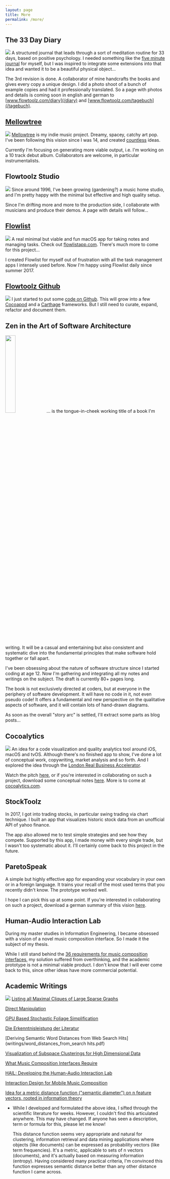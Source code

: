 ```yaml
---
layout: page
title: More
permalink: /more/
---
```


## The 33 Day Diary

<img src="diary.jpg" class="ft-more-project-image" /> A structured journal that leads through a sort of meditation routine for 33 days, based on positive psychology. I needed something like the [five minute journal](http://fiveminutejournal.com) for myself, but I was inspired to integrate some extensions into that idea and wanted it to be a beautiful physical object...

The 3rd revision is done. A collaborator of mine handcrafts the books and gives every copy a unique design. I did a photo shoot of a bunch of example copies and had it professionally translated. So a page with photos and details is coming soon in english and german to [www.flowtoolz.com/diary](/diary) and [www.flowtoolz.com/tagebuch](/tagebuch).

## [Mellowtree](https://www.facebook.com/mellowtreemusic/)

<img src="mellowtree.jpg" class="ft-more-project-image" /> [Mellowtree](https://www.facebook.com/mellowtreemusic/) is my indie music project. Dreamy, spacey, catchy art pop. I've been following this vision since I was 14, and created [countless](/2017/09/17/break-free-from-your-musical-baggage.html) ideas.

Currently I'm focusing on generating more viable output, i.e. I'm working on a 10 track debut album. Collaborators are welcome, in particular instrumentalists.

## Flowtoolz Studio

<img src="studio.jpg" class="ft-more-project-image" /> Since around 1996, I've been growing (gardening?) a music home studio, and I'm pretty happy with the minimal but effective and high quality setup.

Since I'm drifting more and more to the production side, I collaborate with musicians and produce their demos. A page with details will follow...

## [Flowlist](/flowlist)

<img src="flowlist.jpg" class="ft-more-project-image" /> A real minimal but viable and fun macOS app for taking notes and managing tasks. Check out [flowlistapp.com](/flowlist). There's much more to come for this project...

I created Flowlist for myself out of frustration with all the task management apps I intensely used before. Now I'm happy using Flowlist daily since summer 2017.

## [Flowtoolz Github](https://github.com/flowtoolz/)

<img src="/assets/simpleicons.org/github.svg" class="ft-more-project-image" /> I just started to put some [code on Github](https://github.com/flowtoolz/). This will grow into a few [Cocoapod](https://cocoapods.org) and a [Carthage](https://github.com/Carthage/Carthage) frameworks. But I still need to curate, expand, refactor and document them.

<div style="clear:left"></div>

## Zen in the Art of Software Architecture

<img src="software_architecture.jpg" class="ft-more-project-image" style="width:25%"/> ... is the tongue-in-cheek working title of a book I'm writing. It will be a casual and entertaining but also consistent and systematic dive into the fundamental principles that make software hold together or fall apart.

I've been obsessing about the nature of software structure since I started coding at age 12. Now I'm gathering and integrating all my notes and writings on the subject. The draft is currently 80+ pages long.

The book is not exclusively directed at coders, but at everyone in the periphery of software development. It will have no code in it, not even pseudo code! It offers a fundamental and new perspective on the qualitative aspects of software, and it will contain lots of hand-drawn diagrams.

As soon as the overall "story arc" is settled, I'll extract some parts as blog posts...

## Cocoalytics

<img src="/cocoalytics/logo.jpg" class="ft-more-project-image" /> An idea for a code visualization and quality analytics tool around iOS, macOS and tvOS. Although there's no finished app to show, I've done a lot of conceptual work, copywriting, market analysis and so forth. And I explored the idea through the <a href="/2016/05/15/london-real-business-accelerator.html">London Real Business Accelerator</a>.

Watch the pitch [here](/2016/01/03/cocoalytics-pitch.html), or if you're interested in collaborating on such a project, download some conceptual notes [here](https://bitbucket.org/flowtoolz/cocoalytics/raw/ef819c6af7d74285481bfb7779c57c56b92be670/Strategy/cocoalytics_strategy.pdf). More is to come at [cocoalytics.com](http://cocoalytics.com).

## StockToolz

In 2017, I got into trading stocks, in particular swing trading via chart technique. I built an app that visualizes historic stock data from an unofficial API of yahoo finance.

The app also allowed me to test simple strategies and see how they compete. Supported by this app, I made money with every single trade, but I wasn't too systematic about it. I'll certainly come back to this project in the future.

## ParetoSpeak

A simple but highly effective app for expanding your vocabulary in your own or in a foreign language. It trains your recall of the most used terms that you recently didn't know. The prototype worked well.

I hope I can pick this up at some point. If you're interested in collaborating on such a project, download a german summary of this vision [here](https://bitbucket.org/flowtoolz/paretospeak/raw/6817549bd8a75c04097d1092b612f032a593d798/Design/PS_Design_Document.pdf).

## Human-Audio Interaction Lab

During my master studies in Information Engineering, I became obsessed with a vision of a novel music composition interface. So I made it the subject of my thesis.

While I still stand behind the [36 requirements for music composition interfaces](writings/what_music_composition_interfaces_require.pdf), my solution suffered from overthinking, and the academic prototype is not a minimal viable product. I don't know that I will ever come back to this, since other ideas have more commercial potential.

## Academic Writings

<img src="university.png" class="ft-more-project-image" /> [Listing all Maximal Cliques of Large Sparse Graphs](writings/maximal_cliques.pdf)

[Direct Manipulation](writings/direct_manipulation.pdf)

[GPU Based Stochastic Foliage Simplification](writings/gpu_based_stochastic_foliage_simplification.pdf)

[Die Erkenntnisleistung der Literatur](writings/die_erkenntnisleistung_der_literatur.pdf)

[Deriving Semantic Word Distances from Web Search Hits](writings/word_distances_from_search hits.pdf)

[Visualization of Subspace Clusterings for High Dimensional Data](writings/visualization_of_subspace_clusterings_for_high_dimensional_data.pdf)

[What Music Composition Interfaces Require](writings/what_music_composition_interfaces_require.pdf)

[HAIL: Developing the Human-Audio Interaction Lab](writings/human_audio_interaction_lab.pdf)

[Interaction Design for Mobile Music Composition](writings/interaction_design_for_mobile_music_composition.pdf)

[Idea for a metric distance function ("semantic diameter") on n feature vectors, rooted in information theory](writings/metric_distance_function_idea.pdf)

   - While I developed and formulated the above idea, I sifted through the scientific literature for weeks. However, I couldn't find this articulated anywhere. This may have changed. If anyone has seen a description, term or formula for this, please let me know!

      This distance function seems very appropriate and natural for clustering, information retrieval and data mining applications where objects (like documents) can be expressed as probability vectors (like term frequencies). It's a metric, applicable to sets of n vectors (documents), and it's actually based on measuring information (entropy). Having considered many practical criteria, I'm convinced this function expresses semantic distance better than any other distance function I came across.

